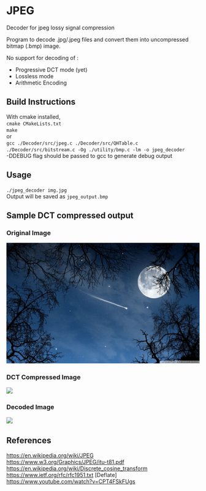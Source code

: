 # JPEG
Decoder for jpeg lossy signal compression <br>

Program to decode .jpg/.jpeg files and convert them into uncompressed bitmap (.bmp) image. 

No support for decoding of : 
- Progressive DCT mode (yet) 
- Lossless mode 
- Arithmetic Encoding 

## Build Instructions 

With cmake installed, <br>
`cmake CMakeLists.txt` <br>
`make`<br>
or <br>
`gcc ./Decoder/src/jpeg.c ./Decoder/src/QHTable.c ./Decoder/src/bitstream.c -Og ./utility/bmp.c -lm -o jpeg_decoder` 
<br>-DDEBUG flag should be passed to gcc to generate debug output 

## Usage
`./jpeg_decoder img.jpg`<br>
Output will be saved as `jpeg_output.bmp`

## Sample DCT compressed output
### Original Image
<p align="left">
  <img src="./test/star2.jpg">

### DCT Compressed Image
<p align="left">
  <img src="./test/dct_output.bmp">
  
### Decoded Image 
<p align="left"> 
  <img src="./test/reconstructed.bmp">
  
## References 
https://en.wikipedia.org/wiki/JPEG <br>
https://www.w3.org/Graphics/JPEG/itu-t81.pdf <br>
https://en.wikipedia.org/wiki/Discrete_cosine_transform<br>
https://www.ietf.org/rfc/rfc1951.txt [Deflate]<br>
https://www.youtube.com/watch?v=CPT4FSkFUgs
